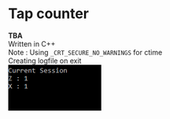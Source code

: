 # Tap counter
**TBA** \
Written in C++ \
Note : Using `_CRT_SECURE_NO_WARNINGS` for ctime \
Creating logfile on exit \
![Demo Tap counter](img/tap_count.gif)

